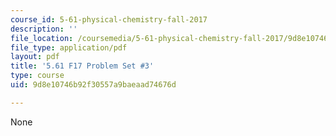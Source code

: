```yaml
---
course_id: 5-61-physical-chemistry-fall-2017
description: ''
file_location: /coursemedia/5-61-physical-chemistry-fall-2017/9d8e10746b92f30557a9baeaad74676d_MIT5_61F17_pset3.pdf
file_type: application/pdf
layout: pdf
title: '5.61 F17 Problem Set #3'
type: course
uid: 9d8e10746b92f30557a9baeaad74676d

---
```

None